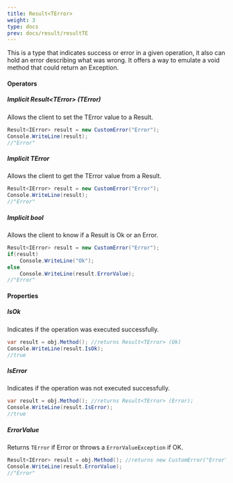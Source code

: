 ```yaml
---
title: Result<TError>
weight: 3
type: docs
prev: docs/result/resultTE
---
```


This is a type that indicates success or error in a given operation, it also can hold an error describing what was wrong. It offers a way to emulate a void method that could return an Exception.

#### Operators

##### Implicit Result&lt;TError&gt; (TError)
Allows the client to set the TError value to a Result.

```c#
Result<IError> result = new CustomError("Error");
Console.WriteLine(result);
//"Error"
```

##### Implicit TError
Allows the client to get the TError value from a Result.

```c#
Result<IError> result = new CustomError("Error");
Console.WriteLine(result);
//"Error"
```

##### Implicit bool
Allows the client to know if a Result is Ok or an Error.

```c#
Result<IError> result = new CustomError("Error");
if(result) 
    Console.WriteLine("Ok");
else
    Console.WriteLine(result.ErrorValue);
//"Error"
```

#### Properties

##### IsOk
Indicates if the operation was executed successfully.

```c#
var result = obj.Method(); //returns Result<TError> (Ok)
Console.WriteLine(result.IsOk);
//true
```

##### IsError
Indicates if the operation was not executed successfully.

```c#
var result = obj.Method(); //returns Result<TError> (Error);
Console.WriteLine(result.IsError);
//true
```

##### ErrorValue
Returns `TError` if Error or throws a `ErrorValueException` if OK.

```c#
Result<IError> result = obj.Method(); //returns new CustomError("Error")
Console.WriteLine(result.ErrorValue);
//"Error"
```
